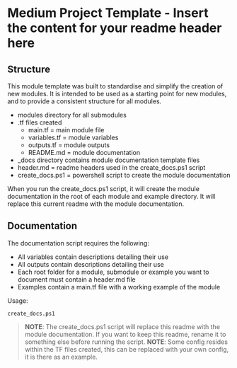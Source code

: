 # Medium Project Template - Insert the content for your readme header here

## Structure

This module template was built to standardise and simplify the creation of new modules. It is intended to be used as a starting point for new modules, and to provide a consistent structure for all modules.

- modules directory for all submodules
- .tf files created
  - main.tf = main module file
  - variables.tf = module variables
  - outputs.tf = module outputs
  - README.md = module documentation
- _docs directory contains module documentation template files
- header.md = readme headers used in the create_docs.ps1 script
- create_docs.ps1 = powershell script to create the module documentation

When you run the create_docs.ps1 script, it will create the module documentation in the root of each module and example directory. It will replace this current readme with the module documentation.

## Documentation 

The documentation script requires the following:

- All variables contain descriptions detailing their use
- All outputs contain descriptions detailing their use
- Each root folder for a module, submodule or example you want to document must contain a header.md file
- Examples contain a main.tf file with a working example of the module

Usage:

```
create_docs.ps1
```
> **NOTE**: The create_docs.ps1 script will replace this readme with the module documentation. If you want to keep this readme, rename it to something else before running the script.
> **NOTE**: Some config resides within the TF files created, this can be replaced with your own config, it is there as an example.